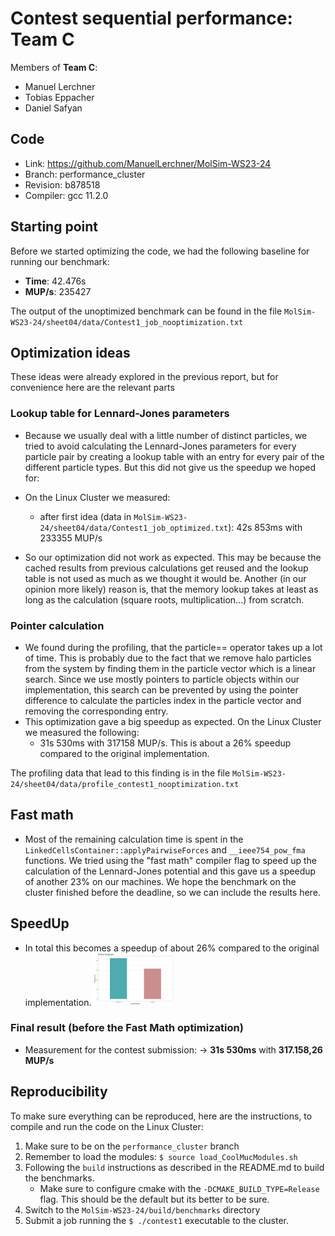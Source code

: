 # Contest sequential performance: Team C

Members of **Team C**:

* Manuel Lerchner
* Tobias Eppacher
* Daniel Safyan

## Code

* Link:     <https://github.com/ManuelLerchner/MolSim-WS23-24>
* Branch:   performance_cluster
* Revision: b878518
* Compiler: gcc 11.2.0

## Starting point

Before we started optimizing the code, we had the following baseline for running our benchmark:

* **Time**: 42.476s
* **MUP/s**: 235427

The output of the unoptimized benchmark can be found in the file `MolSim-WS23-24/sheet04/data/Contest1_job_nooptimization.txt`

## Optimization ideas

These ideas were already explored in the previous report, but for convenience here are the
relevant parts

### Lookup table for Lennard-Jones parameters

* Because we usually deal with a little number of distinct particles, we tried to avoid calculating the Lennard-Jones parameters for every particle pair by creating a lookup table with an entry for every pair of the different particle types. But this did not give us the speedup we hoped for:
* On the Linux Cluster we measured:
  * after first idea (data in `MolSim-WS23-24/sheet04/data/Contest1_job_optimized.txt`): 42s 853ms with 233355 MUP/s

* So our optimization did not work as expected. This may be because the cached results from previous calculations get reused and the lookup table is not used as much as we thought it would be. Another (in our opinion more likely) reason is, that the memory lookup takes at least as long as the calculation (square roots, multiplication...) from scratch.

### Pointer calculation

* We found during the profiling, that the particle== operator takes up a lot of time. This is probably due to the fact that we remove halo particles from the system by finding them in the particle vector which is a linear search. Since we use mostly pointers to particle objects within our implementation, this search can be prevented by using the pointer difference to calculate the particles index in the particle vector and removing the corresponding entry.
* This optimization gave a big speedup as expected. On the Linux Cluster we measured the following:
  * 31s 530ms with 317158 MUP/s. This is about a 26% speedup compared to the original implementation.

The profiling data that lead to this finding is in the file `MolSim-WS23-24/sheet04/data/profile_contest1_nooptimization.txt`

## Fast math

* Most of the remaining calculation time is spent in the `LinkedCellsContainer::applyPairwiseForces` and `__ieee754_pow_fma` functions. We tried using the "fast math" compiler flag to speed up the calculation of the Lennard-Jones potential and this gave us a speedup of another 23% on our machines. We hope the benchmark on the cluster finished before the deadline, so we can include the results here.

## SpeedUp

* In total this becomes a speedup of about 26% compared to the original implementation.
  <img src="./Contest_Speedup.pdf" width="128"/>

### Final result (before the Fast Math optimization)

* Measurement for the contest submission:
  -> **31s 530ms** with **317.158,26 MUP/s**

## Reproducibility

To make sure everything can be reproduced, here are the instructions, to compile and run the code on the Linux Cluster:

1. Make sure to be on the `performance_cluster` branch
2. Remember to load the modules: `$ source load_CoolMucModules.sh`
3. Following the `build` instructions as described in the README.md to build the benchmarks.
   * Make sure to configure cmake with the `-DCMAKE_BUILD_TYPE=Release` flag. This should be the default but its better to be sure.
4. Switch to the `MolSim-WS23-24/build/benchmarks` directory
5. Submit a job running the `$ ./contest1` executable to the cluster.
